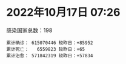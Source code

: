 
# 2022年10月17日 07:26
感染国家总数：198
```
累计确诊： 615070446 较昨日：+85952
累计死亡：   6559823 较昨日：+65
累计治愈： 571842319 较昨日：+57834
```
<div id="main" style="width:100%;height:800px;margin-bottom:10px;"></div>
<div id="second" style="width:100%;height:1000px;margin-bottom:10px;"></div>
<div id="third" style="width:100%;height:1000px;margin-bottom:10px;"></div>
<div id="last" style="width:100%;height:3000px;"></div>

<script>
import * as echarts from "echarts";
export default {
  mounted () {
    this.chart = echarts.init(document.getElementById("main"), "dark")
    this.secondChart = echarts.init(document.getElementById("second"), "dark")
    this.thirdChart = echarts.init(document.getElementById("third"), "dark")
    this.lastChart = echarts.init(document.getElementById("last"), "dark")
    var option = {
      tooltip: { trigger: "axis", axisPointer: { type: "shadow" } },
      legend: {},
      grid: { left: "3%", right: "4%", bottom: "3%", containLabel: true },
      xAxis: { type: "value" },
      yAxis: {
        type: "category", data: ["意大利","英国","韩国","德国","巴西","法国","印度","美国",]
      },
      series: [
        { name: "新增确诊", type: "bar", stack: "total", label: { show: true }, emphasis: { focus: "series" }, data: [30238,0,0,0,0,41973,1509,4452,] }, 
        { name: "累计确诊", type: "bar", stack: "total", label: { show: true }, emphasis: { focus: "series" }, data: [23099983,24021696,25120465,34608835,34791770,36258607,44630337,98830093,] }, 
        { name: "新增死亡", type: "bar", stack: "total", label: { show: true }, emphasis: { focus: "series" }, data: [32,0,0,0,0,0,0,2,] }, 
        { name: "累计死亡", type: "bar", stack: "total", label: { show: true }, emphasis: { focus: "series" }, data: [177988,208678,28840,151420,687195,155816,528895,1090376,] }, 
        { name: "累计治愈", type: "bar", stack: "total", label: { show: true }, emphasis: { focus: "series" }, data: [22368981,24692,24680981,32891600,33953433,35008719,44073308,96121119,] },]
    }
    this.chart.setOption(option);
    var secondOption = {
      tooltip: { trigger: "axis", axisPointer: { type: "shadow" } },
      legend: {},
      grid: { left: "3%", right: "4%", bottom: "3%", containLabel: true },
      xAxis: { type: "value" },
      yAxis: {
        type: "category", data: ["墨西哥","伊朗","荷兰","阿根廷","澳大利亚","越南","西班牙","土耳其","俄罗斯","日本",]
      },
      series: [
        { name: "新增确诊", type: "bar", stack: "total", label: { show: true }, emphasis: { focus: "series" }, data: [0,0,0,0,0,0,0,0,0,0,] }, 
        { name: "累计确诊", type: "bar", stack: "total", label: { show: true }, emphasis: { focus: "series" }, data: [7102947,7554333,8476062,9713594,10309725,11492598,13462593,16919638,21304554,21757595,] }, 
        { name: "新增死亡", type: "bar", stack: "total", label: { show: true }, emphasis: { focus: "series" }, data: [0,0,0,0,0,0,0,0,0,0,] }, 
        { name: "累计死亡", type: "bar", stack: "total", label: { show: true }, emphasis: { focus: "series" }, data: [330277,144519,22721,129958,15475,43155,114641,101203,388901,45870,] }, 
        { name: "累计治愈", type: "bar", stack: "total", label: { show: true }, emphasis: { focus: "series" }, data: [6375138,7329143,8381476,9577180,10216900,10598974,13257857,16805225,20603845,20451226,] },]
    }
    this.secondChart.setOption(secondOption);
    var thirdOption = {
      tooltip: { trigger: "axis", axisPointer: { type: "shadow" } },
      legend: {},
      grid: { left: "3%", right: "4%", bottom: "3%", containLabel: true },
      xAxis: { type: "value" },
      yAxis: {
        type: "category", data: ["智利","泰国","马来西亚","希腊","乌克兰","奥地利","葡萄牙","哥伦比亚","波兰","印度尼西亚",]
      },
      series: [
        { name: "新增确诊", type: "bar", stack: "total", label: { show: true }, emphasis: { focus: "series" }, data: [4271,0,1712,0,0,0,0,0,0,0,] }, 
        { name: "累计确诊", type: "bar", stack: "total", label: { show: true }, emphasis: { focus: "series" }, data: [4678644,4685047,4867192,5026494,5177217,5340548,5509424,6308558,6326748,6456868,] }, 
        { name: "新增死亡", type: "bar", stack: "total", label: { show: true }, emphasis: { focus: "series" }, data: [21,0,2,0,0,0,0,0,0,0,] }, 
        { name: "累计死亡", type: "bar", stack: "total", label: { show: true }, emphasis: { focus: "series" }, data: [61433,32829,36417,33313,109206,20926,25125,141820,117900,158313,] }, 
        { name: "累计治愈", type: "bar", stack: "total", label: { show: true }, emphasis: { focus: "series" }, data: [4595160,4647275,4806883,4949100,5055399,5188819,5432807,6136591,5335940,6281342,] },]
    }
    this.thirdChart.setOption(thirdOption);
    var lastOption = {
      tooltip: { trigger: "axis", axisPointer: { type: "shadow" } },
      legend: {},
      grid: { left: "3%", right: "4%", bottom: "3%", containLabel: true },
      xAxis: { type: "value" },
      yAxis: {
        type: "category", data: ["朝鲜","西撒哈拉","蒙特塞拉特岛","梵蒂冈","红宝石公主号","钻石公主号","圣文森特岛","列支敦士登公国","安圭拉","圣多美和普林西比","特克斯和凯科斯群岛","圣基茨和尼维斯","乍得","塞拉利昂","利比里亚","科摩罗","几内亚比绍","安提瓜和巴布达","尼日尔","厄立特里亚","也门","冈比亚","摩纳哥","中非共和国","吉布提","多米尼克","萨摩亚","赤道几内亚","塔吉克斯坦","南苏丹","尼加拉瓜","格林纳达","直布罗陀","圣马力诺","布基纳法索","东帝汶","刚果（布）","索马里","贝宁","圣卢西亚","马里","海地","莱索托","巴哈马","几内亚","多哥","坦桑尼亚","毛里求斯","阿鲁巴","巴布亚新几内亚","安道尔","塞舌尔","加蓬","布隆迪","叙利亚","不丹","佛得角","毛里塔尼亚","苏丹","马达加斯加","斐济","伯利兹","圭亚那","斯威士兰","新喀里多尼亚","法属波利尼西亚","苏里南","科特迪瓦","马拉维","塞内加尔","刚果（金）","法属圭亚那","巴巴多斯","安哥拉","马耳他","喀麦隆","卢旺达","柬埔寨","波多黎各","牙买加","纳米比亚","乌干达","加纳","特立尼达和多巴哥","马尔代夫","阿富汗","萨尔瓦多","冰岛","吉尔吉斯斯坦","老挝","马提尼克岛","莫桑比克","文莱","乌兹别克斯坦","津巴布韦","尼日利亚","阿尔及利亚","黑山","卢森堡","博茨瓦纳","阿尔巴尼亚","赞比亚","肯尼亚","北马其顿","阿曼","波黑","亚美尼亚","洪都拉斯","卡塔尔","埃塞俄比亚","利比亚","埃及","委内瑞拉","摩尔多瓦","塞浦路斯","爱沙尼亚","巴勒斯坦","缅甸","多米尼加","科威特","斯里兰卡","巴林","巴拉圭","沙特阿拉伯","阿塞拜疆","拉脱维亚","蒙古国","乌拉圭","巴拿马","白俄罗斯","尼泊尔","厄瓜多尔","阿联酋","玻利维亚","古巴","哥斯达黎加","危地马拉","突尼斯","斯洛文尼亚","黎巴嫩","克罗地亚","立陶宛","摩洛哥","保加利亚","芬兰","哈萨克斯坦","挪威","巴基斯坦","爱尔兰","约旦","格鲁吉亚","新西兰","斯洛伐克","新加坡","孟加拉国","匈牙利","塞尔维亚","伊拉克","瑞典","丹麦","罗马尼亚","菲律宾","南非","捷克","瑞士","秘鲁","加拿大","比利时","以色列",]
      },
      series: [
        { name: "新增确诊", type: "bar", stack: "total", label: { show: true }, emphasis: { focus: "series" }, data: [0,0,0,0,0,0,0,0,0,0,0,0,0,0,0,0,0,0,0,0,0,0,0,0,0,0,0,0,0,0,0,0,0,0,0,0,0,0,0,0,3,0,0,0,0,9,0,0,0,0,0,0,0,0,0,0,0,26,0,0,0,0,0,0,0,0,0,0,0,0,0,0,434,0,0,0,2,0,0,0,0,0,0,0,0,0,0,0,0,0,0,0,0,0,0,0,0,0,0,0,19,0,7,0,0,0,0,0,0,2,0,0,0,0,0,0,0,0,0,0,3,333,0,0,61,0,0,0,0,0,0,0,0,0,7,0,0,0,0,0,0,0,19,0,0,0,0,0,0,0,0,0,0,0,0,0,872,0,0,0,0,0,0,0,0,0,0,0,0,] }, 
        { name: "累计确诊", type: "bar", stack: "total", label: { show: true }, emphasis: { focus: "series" }, data: [1,10,11,29,620,712,2298,3026,3866,6252,6380,6541,7605,7752,7985,8481,8831,9106,9931,10182,11939,12508,14790,14957,15690,15760,15941,17081,17786,17823,18491,19536,20121,21245,21631,23276,24837,27223,27782,29550,32709,33764,34490,37334,37950,39252,39679,40548,42914,45199,46366,47141,48810,50289,57332,62200,62397,63110,63375,66687,68248,68909,71401,73436,74210,76706,81131,87535,88057,88555,92972,94073,103014,103131,115013,121652,132528,137965,151732,151931,169253,169396,170177,184261,185125,201212,201785,205963,206250,216098,222830,230370,231833,244382,257827,265937,270734,281765,297757,326344,332638,333624,338578,343585,398424,399410,444482,456664,460970,493783,507010,515645,545231,591853,593542,604380,620757,627638,645952,660667,670921,685602,717260,818731,822599,942923,983958,987563,988280,994037,1000151,1006922,1032844,1108948,1111258,1127602,1133367,1145930,1215720,1216999,1241764,1261596,1265220,1269792,1323455,1394275,1463438,1573365,1668301,1746997,1780691,1800602,1849527,2005884,2032443,2120543,2388554,2460868,2604866,3125106,3279860,3982965,4023358,4140848,4144447,4150544,4293273,4586564,4672057,] }, 
        { name: "新增死亡", type: "bar", stack: "total", label: { show: true }, emphasis: { focus: "series" }, data: [0,0,0,0,0,0,0,0,0,0,0,0,0,0,0,0,0,0,0,0,0,0,0,0,0,0,0,0,0,0,0,0,0,0,0,0,0,0,0,0,0,0,0,0,0,0,0,0,0,0,0,0,0,0,0,0,0,0,0,0,0,0,0,0,0,0,0,0,0,0,0,0,0,0,0,0,0,0,0,0,0,0,0,0,0,0,0,0,0,0,0,0,0,0,0,0,0,0,0,0,0,0,0,0,0,0,0,0,0,0,0,0,0,0,0,0,0,0,0,0,0,0,0,0,1,0,0,0,0,0,0,0,0,0,0,0,0,0,0,0,0,0,1,0,0,0,0,0,0,0,0,0,0,0,0,0,6,0,0,0,0,0,0,0,0,0,0,0,0,] }, 
        { name: "累计死亡", type: "bar", stack: "total", label: { show: true }, emphasis: { focus: "series" }, data: [1,1,1,0,10,13,12,59,12,77,36,46,193,126,294,161,176,146,312,103,2158,372,63,113,189,74,29,183,125,138,225,237,108,118,387,138,386,1361,163,404,742,857,706,833,455,287,845,1030,227,668,155,169,306,38,3163,21,410,995,4963,1410,878,686,1281,1422,314,649,1385,827,2682,1968,1444,410,560,1917,806,1935,1467,3056,2609,3320,4065,3628,1460,4235,308,7811,4230,213,2991,758,1047,2224,225,1637,5605,3155,6881,2784,1133,2790,3591,4017,5678,9551,4260,16156,8700,10996,682,7572,6437,24613,5820,11870,1189,2713,5404,19469,4384,2564,16769,1523,19596,9380,9932,6028,2179,7501,8505,7118,12018,35904,2346,22237,8530,8974,19851,29254,6849,10688,17023,9360,16279,37784,6242,13692,4153,30620,7952,14122,16900,3013,20511,1641,29401,47680,17134,25356,20407,7173,67120,63510,102246,41380,14203,216860,45689,32776,11712,] }, 
        { name: "累计治愈", type: "bar", stack: "total", label: { show: true }, emphasis: { focus: "series" }, data: [0,9,2,29,0,699,2233,2948,3849,6159,6321,6482,4874,4393,7681,8316,8310,8954,8890,10072,9124,12028,14671,14536,15427,15673,1605,16713,17264,17335,4225,19248,16579,20867,21143,23102,24006,13182,27464,29095,31865,31434,25980,36226,37034,38812,183,38894,42438,43982,46087,46446,48353,50104,54151,61564,61923,61898,57481,65267,66307,68197,70076,71973,73884,33500,49626,86645,84973,86486,83522,11254,102024,101155,113504,118616,131027,134839,129614,99392,164813,100431,168293,177081,163687,179743,179410,75685,196406,7660,0,228146,222140,241486,251825,259259,182353,278131,288991,322955,327444,329544,332837,333707,384669,377069,432811,132498,457428,472025,500528,442182,538926,504142,584124,524990,614914,597898,641157,657113,654122,681763,697361,805354,812228,924260,980685,978972,978903,985592,987445,968811,1011757,1060326,1102651,860711,1111786,983630,1179193,1087587,1220553,1235080,1248806,1221066,1285564,1379442,1458165,1538689,1653116,1731007,1637293,1787362,1823893,1905616,1974208,2036700,2339854,2435048,2558964,3104569,3202378,3893452,3912506,4081720,4045661,3928594,4172927,4478814,4654277,] },]
    }
    this.lastChart.setOption(lastOption);

    window.onresize = () => {
      this.chart.resize()
      this.secondChart.resize()
      this.thirdChart.resize()
      this.lastChart.resize()
    }
  }
};
</script>

|国家|新增确诊|累计确诊|新增死亡|累计死亡|累计治愈|
|:--:|---:|---:|---:|---:|---:|
|美国|4452|98830093|2|1090376|96121119|
|印度|1509|44630337|0|528895|44073308|
|法国|41973|36258607|0|155816|35008719|
|巴西|0|34791770|0|687195|33953433|
|德国|0|34608835|0|151420|32891600|
|韩国|0|25120465|0|28840|24680981|
|英国|0|24021696|0|208678|24692|
|意大利|30238|23099983|32|177988|22368981|
|日本|0|21757595|0|45870|20451226|
|俄罗斯|0|21304554|0|388901|20603845|
|土耳其|0|16919638|0|101203|16805225|
|西班牙|0|13462593|0|114641|13257857|
|越南|0|11492598|0|43155|10598974|
|澳大利亚|0|10309725|0|15475|10216900|
|阿根廷|0|9713594|0|129958|9577180|
|荷兰|0|8476062|0|22721|8381476|
|伊朗|0|7554333|0|144519|7329143|
|墨西哥|0|7102947|0|330277|6375138|
|印度尼西亚|0|6456868|0|158313|6281342|
|波兰|0|6326748|0|117900|5335940|
|哥伦比亚|0|6308558|0|141820|6136591|
|葡萄牙|0|5509424|0|25125|5432807|
|奥地利|0|5340548|0|20926|5188819|
|乌克兰|0|5177217|0|109206|5055399|
|希腊|0|5026494|0|33313|4949100|
|马来西亚|1712|4867192|2|36417|4806883|
|泰国|0|4685047|0|32829|4647275|
|智利|4271|4678644|21|61433|4595160|
|以色列|0|4672057|0|11712|4654277|
|比利时|0|4586564|0|32776|4478814|
|加拿大|0|4293273|0|45689|4172927|
|秘鲁|0|4150544|0|216860|3928594|
|瑞士|0|4144447|0|14203|4045661|
|捷克|0|4140848|0|41380|4081720|
|南非|0|4023358|0|102246|3912506|
|菲律宾|0|3982965|0|63510|3893452|
|罗马尼亚|0|3279860|0|67120|3202378|
|丹麦|0|3125106|0|7173|3104569|
|瑞典|0|2604866|0|20407|2558964|
|伊拉克|0|2460868|0|25356|2435048|
|塞尔维亚|872|2388554|6|17134|2339854|
|匈牙利|0|2120543|0|47680|2036700|
|孟加拉国|0|2032443|0|29401|1974208|
|新加坡|0|2005884|0|1641|1905616|
|斯洛伐克|0|1849527|0|20511|1823893|
|新西兰|0|1800602|0|3013|1787362|
|格鲁吉亚|0|1780691|0|16900|1637293|
|约旦|0|1746997|0|14122|1731007|
|爱尔兰|0|1668301|0|7952|1653116|
|巴基斯坦|0|1573365|0|30620|1538689|
|挪威|0|1463438|0|4153|1458165|
|哈萨克斯坦|0|1394275|0|13692|1379442|
|芬兰|0|1323455|0|6242|1285564|
|保加利亚|0|1269792|0|37784|1221066|
|摩洛哥|19|1265220|1|16279|1248806|
|立陶宛|0|1261596|0|9360|1235080|
|克罗地亚|0|1241764|0|17023|1220553|
|黎巴嫩|0|1216999|0|10688|1087587|
|斯洛文尼亚|0|1215720|0|6849|1179193|
|突尼斯|0|1145930|0|29254|983630|
|危地马拉|0|1133367|0|19851|1111786|
|哥斯达黎加|0|1127602|0|8974|860711|
|古巴|7|1111258|0|8530|1102651|
|玻利维亚|0|1108948|0|22237|1060326|
|阿联酋|0|1032844|0|2346|1011757|
|厄瓜多尔|0|1006922|0|35904|968811|
|尼泊尔|0|1000151|0|12018|987445|
|白俄罗斯|0|994037|0|7118|985592|
|巴拿马|0|988280|0|8505|978903|
|乌拉圭|0|987563|0|7501|978972|
|蒙古国|0|983958|0|2179|980685|
|拉脱维亚|0|942923|0|6028|924260|
|阿塞拜疆|61|822599|1|9932|812228|
|沙特阿拉伯|0|818731|0|9380|805354|
|巴拉圭|0|717260|0|19596|697361|
|巴林|333|685602|0|1523|681763|
|斯里兰卡|3|670921|0|16769|654122|
|科威特|0|660667|0|2564|657113|
|多米尼加|0|645952|0|4384|641157|
|缅甸|0|627638|0|19469|597898|
|巴勒斯坦|0|620757|0|5404|614914|
|爱沙尼亚|0|604380|0|2713|524990|
|塞浦路斯|0|593542|0|1189|584124|
|摩尔多瓦|0|591853|0|11870|504142|
|委内瑞拉|0|545231|0|5820|538926|
|埃及|0|515645|0|24613|442182|
|利比亚|0|507010|0|6437|500528|
|埃塞俄比亚|2|493783|0|7572|472025|
|卡塔尔|0|460970|0|682|457428|
|洪都拉斯|0|456664|0|10996|132498|
|亚美尼亚|0|444482|0|8700|432811|
|波黑|0|399410|0|16156|377069|
|阿曼|0|398424|0|4260|384669|
|北马其顿|0|343585|0|9551|333707|
|肯尼亚|7|338578|0|5678|332837|
|赞比亚|0|333624|0|4017|329544|
|阿尔巴尼亚|19|332638|0|3591|327444|
|博茨瓦纳|0|326344|0|2790|322955|
|卢森堡|0|297757|0|1133|288991|
|黑山|0|281765|0|2784|278131|
|阿尔及利亚|0|270734|0|6881|182353|
|尼日利亚|0|265937|0|3155|259259|
|津巴布韦|0|257827|0|5605|251825|
|乌兹别克斯坦|0|244382|0|1637|241486|
|文莱|0|231833|0|225|222140|
|莫桑比克|0|230370|0|2224|228146|
|马提尼克岛|0|222830|0|1047|0|
|老挝|0|216098|0|758|7660|
|吉尔吉斯斯坦|0|206250|0|2991|196406|
|冰岛|0|205963|0|213|75685|
|萨尔瓦多|0|201785|0|4230|179410|
|阿富汗|0|201212|0|7811|179743|
|马尔代夫|0|185125|0|308|163687|
|特立尼达和多巴哥|0|184261|0|4235|177081|
|加纳|0|170177|0|1460|168293|
|乌干达|0|169396|0|3628|100431|
|纳米比亚|0|169253|0|4065|164813|
|牙买加|0|151931|0|3320|99392|
|波多黎各|0|151732|0|2609|129614|
|柬埔寨|0|137965|0|3056|134839|
|卢旺达|2|132528|0|1467|131027|
|喀麦隆|0|121652|0|1935|118616|
|马耳他|0|115013|0|806|113504|
|安哥拉|0|103131|0|1917|101155|
|巴巴多斯|434|103014|0|560|102024|
|法属圭亚那|0|94073|0|410|11254|
|刚果（金）|0|92972|0|1444|83522|
|塞内加尔|0|88555|0|1968|86486|
|马拉维|0|88057|0|2682|84973|
|科特迪瓦|0|87535|0|827|86645|
|苏里南|0|81131|0|1385|49626|
|法属波利尼西亚|0|76706|0|649|33500|
|新喀里多尼亚|0|74210|0|314|73884|
|斯威士兰|0|73436|0|1422|71973|
|圭亚那|0|71401|0|1281|70076|
|伯利兹|0|68909|0|686|68197|
|斐济|0|68248|0|878|66307|
|马达加斯加|0|66687|0|1410|65267|
|苏丹|0|63375|0|4963|57481|
|毛里塔尼亚|26|63110|0|995|61898|
|佛得角|0|62397|0|410|61923|
|不丹|0|62200|0|21|61564|
|叙利亚|0|57332|0|3163|54151|
|布隆迪|0|50289|0|38|50104|
|加蓬|0|48810|0|306|48353|
|塞舌尔|0|47141|0|169|46446|
|安道尔|0|46366|0|155|46087|
|巴布亚新几内亚|0|45199|0|668|43982|
|阿鲁巴|0|42914|0|227|42438|
|毛里求斯|0|40548|0|1030|38894|
|坦桑尼亚|0|39679|0|845|183|
|多哥|9|39252|0|287|38812|
|几内亚|0|37950|0|455|37034|
|巴哈马|0|37334|0|833|36226|
|莱索托|0|34490|0|706|25980|
|海地|0|33764|0|857|31434|
|马里|3|32709|0|742|31865|
|圣卢西亚|0|29550|0|404|29095|
|贝宁|0|27782|0|163|27464|
|索马里|0|27223|0|1361|13182|
|刚果（布）|0|24837|0|386|24006|
|东帝汶|0|23276|0|138|23102|
|布基纳法索|0|21631|0|387|21143|
|圣马力诺|0|21245|0|118|20867|
|直布罗陀|0|20121|0|108|16579|
|格林纳达|0|19536|0|237|19248|
|尼加拉瓜|0|18491|0|225|4225|
|南苏丹|0|17823|0|138|17335|
|塔吉克斯坦|0|17786|0|125|17264|
|赤道几内亚|0|17081|0|183|16713|
|萨摩亚|0|15941|0|29|1605|
|多米尼克|0|15760|0|74|15673|
|吉布提|0|15690|0|189|15427|
|中非共和国|0|14957|0|113|14536|
|摩纳哥|0|14790|0|63|14671|
|冈比亚|0|12508|0|372|12028|
|也门|0|11939|0|2158|9124|
|厄立特里亚|0|10182|0|103|10072|
|尼日尔|0|9931|0|312|8890|
|安提瓜和巴布达|0|9106|0|146|8954|
|几内亚比绍|0|8831|0|176|8310|
|科摩罗|0|8481|0|161|8316|
|利比里亚|0|7985|0|294|7681|
|塞拉利昂|0|7752|0|126|4393|
|乍得|0|7605|0|193|4874|
|圣基茨和尼维斯|0|6541|0|46|6482|
|特克斯和凯科斯群岛|0|6380|0|36|6321|
|圣多美和普林西比|0|6252|0|77|6159|
|安圭拉|0|3866|0|12|3849|
|列支敦士登公国|0|3026|0|59|2948|
|圣文森特岛|0|2298|0|12|2233|
|钻石公主号|0|712|0|13|699|
|红宝石公主号|0|620|0|10|0|
|梵蒂冈|0|29|0|0|29|
|蒙特塞拉特岛|0|11|0|1|2|
|西撒哈拉|0|10|0|1|9|
|朝鲜|0|1|0|1|0|

